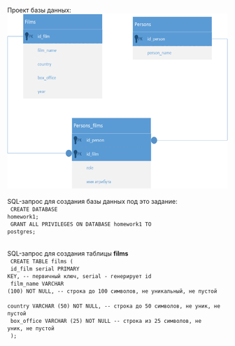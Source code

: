 Проект базы данных:<br>
<img src="Homework1_SQL.png" height=400px alt="">
<br><br>
SQL-запрос для создания базы данных под это задание:<br>
<code>
CREATE DATABASE homework1;<br>
GRANT ALL PRIVILEGES ON DATABASE homework1 TO postgres;<br>
</code>
<br><br>
SQL-запрос для создания таблицы <b>films</b><br>
<code>
CREATE TABLE films (<br>
    id_film     serial PRIMARY KEY,       -- первичный ключ, serial - генерирует id<br>
    film_name   VARCHAR (100) NOT NULL,   -- строка до 100 символов, не уникальный, не пустой<br>
    country     VARCHAR (50) NOT NULL,    -- строка до 50 символов, не уник, не пустой<br>
    box_office  VARCHAR (25) NOT NULL     -- строка из 25 символов, не уник, не пустой<br>
);<br>
</code>
<br><br>
